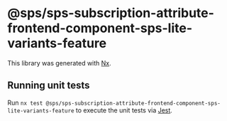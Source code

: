 # @sps/sps-subscription-attribute-frontend-component-sps-lite-variants-feature

This library was generated with [Nx](https://nx.dev).

## Running unit tests

Run `nx test @sps/sps-subscription-attribute-frontend-component-sps-lite-variants-feature` to execute the unit tests via [Jest](https://jestjs.io).
